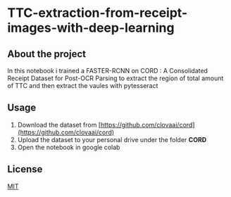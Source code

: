 # TTC-extraction-from-receipt-images-with-deep-learning

## About the project 

In this notebook i trained a FASTER-RCNN on CORD : A Consolidated Receipt Dataset for Post-OCR Parsing
to extract the region of total amount of TTC and then extract the vaules with pytesseract

## Usage

1. Download the dataset from [https://github.com/clovaai/cord](https://github.com/clovaai/cord) 
2. Upload the dataset to your personal drive under the folder **CORD**
3. Open the notebook in google colab


## License
[MIT](https://choosealicense.com/licenses/mit/)